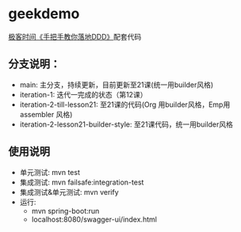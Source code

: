 # geekdemo
[极客时间《手把手教你落地DDD》](https://time.geekbang.org/column/intro/100311801?tab=intro)配套代码

## 分支说明：
- main: 主分支，持续更新，目前更新至21课(统一用builder风格) 
- iteration-1: 迭代一完成的状态（第12课）
- iteration-2-till-lesson21: 至21课的代码(Org 用builder风格，Emp用 assembler 风格)
- iteration-2-lesson21-builder-style: 至21课代码，统一用builder风格

## 使用说明
- 单元测试: mvn test
- 集成测试: mvn failsafe:integration-test
- 集成测试&单元测试: mvn verify
- 运行:
    - mvn spring-boot:run
    - localhost:8080/swagger-ui/index.html
